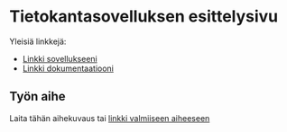 ﻿# Tietokantasovelluksen esittelysivu

Yleisiä linkkejä:

* [Linkki sovellukseeni](http://vvenla.users.cs.helsinki.fi/todo/)
* [Linkki dokumentaatiooni](doc/dokumentaatio.pdf)

## Työn aihe

Laita tähän aihekuvaus tai [linkki valmiiseen aiheeseen](http://advancedkittenry.github.io/suunnittelu_ja_tyoymparisto/aiheet/Muistilista.html) 
